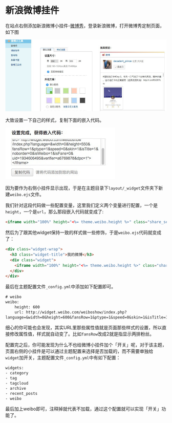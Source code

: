# 新浪微博挂件
在站点右侧添加新浪微博小挂件-[微博秀](http://app.weibo.com/tool/weiboshow)，登录新浪微博，打开微博秀定制页面，如下图

![](./image/2016-08-24-21-30-20.jpg)

大致设置一下自己的样式，复制下面的嵌入代码。


![](./image/2016-08-24-21-36-40.jpg)

因为要作为右侧小挂件显示出现，于是在主题目录下`layout/_widget`文件夹下新建`weibo.ejs`文件。

我们针对这段代码做一些配置变量，这里我们定义两个变量进行配置，一个是`height`，一个是`url`，那么那段嵌入代码就变成了:

```html
<iframe width="100%" height="<%= theme.weibo.height %>" class="share_self"  frameborder="0" scrolling="no" src="<%= theme.weibo.url %>"></iframe>
```

然后为了跟其他widget保持一致的样式做一些修饰，于是`weibo.ejs`代码就变成了：

```html
<div class="widget-wrap">
  <h3 class="widget-title">我的微博</h3>
  <div class="widget">
    <iframe width="100%" height="<%= theme.weibo.height %>" class="share_self"  frameborder="0" scrolling="no" src="<%= theme.weibo.url %>"></iframe>
  </div>
</div>
```

最后在主题配置文件`_config.yml`中添加如下配置即可。

```
# weibo
weibo:
    height: 600
    url: http://widget.weibo.com/weiboshow/index.php?language=&width=0&height=600&fansRow=1&ptype=1&speed=0&skin=1&isTitle=1&noborder=0&isWeibo=1&isFans=0&uid=1934606495&verifier=a6769878&dpc=1
```

细心的你可能也会发现，其实URL里那些属性值就是页面那些样式的设置，所以直接修改属性值，样式就自动变了。比如`fansRow`改成2就是指显示两排粉丝。

配置完之后，你可能发现为什么不也给微博小挂件加个「开关」呢，对于该主题，页面右侧的小挂件是可以通过主题配置来选择是否加载的，而不需要单独给`widget`加开关，主题配置文件`_config.yml`中有如下配置：

```
widgets:
- category
- tag
- tagcloud
- archive
- recent_posts
- weibo
```

最后加上weibo即可，注释掉就代表不加载，通过这个配置就可以实现「开关」功能了。